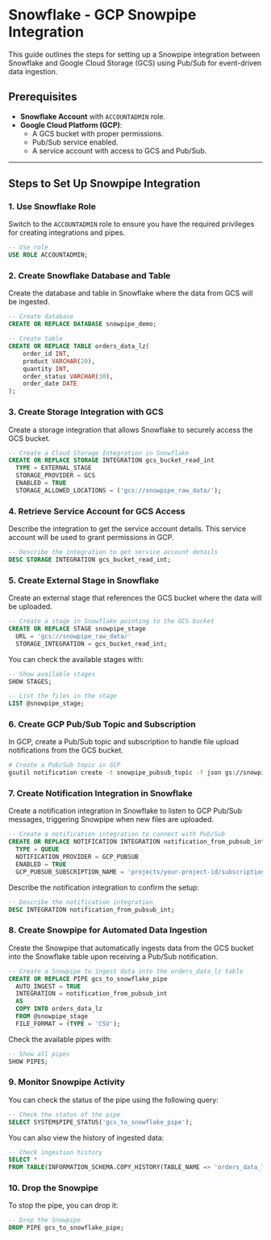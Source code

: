 # Snowflake - GCP Snowpipe Integration

This guide outlines the steps for setting up a Snowpipe integration between Snowflake and Google Cloud Storage (GCS) using Pub/Sub for event-driven data ingestion.

## Prerequisites

- **Snowflake Account** with `ACCOUNTADMIN` role.
- **Google Cloud Platform (GCP)**:
  - A GCS bucket with proper permissions.
  - Pub/Sub service enabled.
  - A service account with access to GCS and Pub/Sub.

---

## Steps to Set Up Snowpipe Integration

### 1. Use Snowflake Role

Switch to the `ACCOUNTADMIN` role to ensure you have the required privileges for creating integrations and pipes.

```sql
-- Use role
USE ROLE ACCOUNTADMIN;
```
### 2. Create Snowflake Database and Table

Create the database and table in Snowflake where the data from GCS will be ingested.

```sql
-- Create database
CREATE OR REPLACE DATABASE snowpipe_demo;

-- Create table 
CREATE OR REPLACE TABLE orders_data_lz(
    order_id INT,
    product VARCHAR(20),
    quantity INT,
    order_status VARCHAR(30),
    order_date DATE
);

```
### 3. Create Storage Integration with GCS

Create a storage integration that allows Snowflake to securely access the GCS bucket.

```sql
-- Create a Cloud Storage Integration in Snowflake
CREATE OR REPLACE STORAGE INTEGRATION gcs_bucket_read_int
  TYPE = EXTERNAL_STAGE
  STORAGE_PROVIDER = GCS
  ENABLED = TRUE
  STORAGE_ALLOWED_LOCATIONS = ('gcs://snowpipe_raw_data/');
```

### 4. Retrieve Service Account for GCS Access
Describe the integration to get the service account details. This service account will be used to grant permissions in GCP.
```sql
-- Describe the integration to get service account details
DESC STORAGE INTEGRATION gcs_bucket_read_int;
```

### 5. Create External Stage in Snowflake
Create an external stage that references the GCS bucket where the data will be uploaded.
```sql
-- Create a stage in Snowflake pointing to the GCS bucket
CREATE OR REPLACE STAGE snowpipe_stage
  URL = 'gcs://snowpipe_raw_data/'
  STORAGE_INTEGRATION = gcs_bucket_read_int;
```
You can check the available stages with:
```sql
-- Show available stages
SHOW STAGES;

-- List the files in the stage
LIST @snowpipe_stage;
```

### 6. Create GCP Pub/Sub Topic and Subscription
In GCP, create a Pub/Sub topic and subscription to handle file upload notifications from the GCS bucket.
```bash
# Create a Pub/Sub topic in GCP
gsutil notification create -t snowpipe_pubsub_topic -f json gs://snowpipe_raw_data/
```

### 7. Create Notification Integration in Snowflake
Create a notification integration in Snowflake to listen to GCP Pub/Sub messages, triggering Snowpipe when new files are uploaded.
```sql
-- Create a notification integration to connect with Pub/Sub
CREATE OR REPLACE NOTIFICATION INTEGRATION notification_from_pubsub_int
  TYPE = QUEUE
  NOTIFICATION_PROVIDER = GCP_PUBSUB
  ENABLED = TRUE
  GCP_PUBSUB_SUBSCRIPTION_NAME = 'projects/your-project-id/subscriptions/snowpipe_pubsub_topic-sub';
```
Describe the notification integration to confirm the setup:
```sql
-- Describe the notification integration
DESC INTEGRATION notification_from_pubsub_int;
```

### 8. Create Snowpipe for Automated Data Ingestion
Create the Snowpipe that automatically ingests data from the GCS bucket into the Snowflake table upon receiving a Pub/Sub notification.
```sql
-- Create a Snowpipe to ingest data into the orders_data_lz table
CREATE OR REPLACE PIPE gcs_to_snowflake_pipe
  AUTO_INGEST = TRUE
  INTEGRATION = notification_from_pubsub_int
  AS
  COPY INTO orders_data_lz
  FROM @snowpipe_stage
  FILE_FORMAT = (TYPE = 'CSV');
```
Check the available pipes with:
```sql
-- Show all pipes
SHOW PIPES;
```

### 9. Monitor Snowpipe Activity
You can check the status of the pipe using the following query:
```sql
-- Check the status of the pipe
SELECT SYSTEM$PIPE_STATUS('gcs_to_snowflake_pipe');
```
You can also view the history of ingested data:
```sql
-- Check ingestion history
SELECT * 
FROM TABLE(INFORMATION_SCHEMA.COPY_HISTORY(TABLE_NAME => 'orders_data_lz', START_TIME => DATEADD(hours, -1, CURRENT_TIMESTAMP())));
```

### 10.  Drop the Snowpipe 
To stop the pipe, you can drop it:
```sql
-- Drop the Snowpipe
DROP PIPE gcs_to_snowflake_pipe;
```

